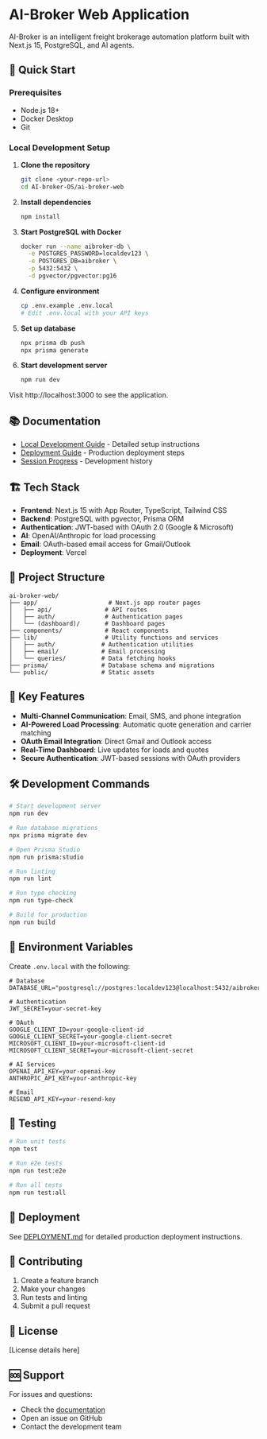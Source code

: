 # AI-Broker Web Application

AI-Broker is an intelligent freight brokerage automation platform built with Next.js 15, PostgreSQL, and AI agents.

## 🚀 Quick Start

### Prerequisites
- Node.js 18+
- Docker Desktop
- Git

### Local Development Setup

1. **Clone the repository**
   ```bash
   git clone <your-repo-url>
   cd AI-broker-OS/ai-broker-web
   ```

2. **Install dependencies**
   ```bash
   npm install
   ```

3. **Start PostgreSQL with Docker**
   ```bash
   docker run --name aibroker-db \
     -e POSTGRES_PASSWORD=localdev123 \
     -e POSTGRES_DB=aibroker \
     -p 5432:5432 \
     -d pgvector/pgvector:pg16
   ```

4. **Configure environment**
   ```bash
   cp .env.example .env.local
   # Edit .env.local with your API keys
   ```

5. **Set up database**
   ```bash
   npx prisma db push
   npx prisma generate
   ```

6. **Start development server**
   ```bash
   npm run dev
   ```

Visit http://localhost:3000 to see the application.

## 📚 Documentation

- [Local Development Guide](./LOCAL_DEV_GUIDE.md) - Detailed setup instructions
- [Deployment Guide](./DEPLOYMENT.md) - Production deployment steps
- [Session Progress](./SESSION_PROGRESS.md) - Development history

## 🏗️ Tech Stack

- **Frontend**: Next.js 15 with App Router, TypeScript, Tailwind CSS
- **Backend**: PostgreSQL with pgvector, Prisma ORM
- **Authentication**: JWT-based with OAuth 2.0 (Google & Microsoft)
- **AI**: OpenAI/Anthropic for load processing
- **Email**: OAuth-based email access for Gmail/Outlook
- **Deployment**: Vercel

## 📁 Project Structure

```
ai-broker-web/
├── app/                    # Next.js app router pages
│   ├── api/               # API routes
│   ├── auth/              # Authentication pages
│   └── (dashboard)/       # Dashboard pages
├── components/            # React components
├── lib/                   # Utility functions and services
│   ├── auth/             # Authentication utilities
│   ├── email/            # Email processing
│   └── queries/          # Data fetching hooks
├── prisma/               # Database schema and migrations
└── public/               # Static assets
```

## 🔧 Key Features

- **Multi-Channel Communication**: Email, SMS, and phone integration
- **AI-Powered Load Processing**: Automatic quote generation and carrier matching
- **OAuth Email Integration**: Direct Gmail and Outlook access
- **Real-Time Dashboard**: Live updates for loads and quotes
- **Secure Authentication**: JWT-based sessions with OAuth providers

## 🛠️ Development Commands

```bash
# Start development server
npm run dev

# Run database migrations
npx prisma migrate dev

# Open Prisma Studio
npm run prisma:studio

# Run linting
npm run lint

# Run type checking
npm run type-check

# Build for production
npm run build
```

## 🔐 Environment Variables

Create `.env.local` with the following:

```env
# Database
DATABASE_URL="postgresql://postgres:localdev123@localhost:5432/aibroker"

# Authentication
JWT_SECRET=your-secret-key

# OAuth
GOOGLE_CLIENT_ID=your-google-client-id
GOOGLE_CLIENT_SECRET=your-google-client-secret
MICROSOFT_CLIENT_ID=your-microsoft-client-id
MICROSOFT_CLIENT_SECRET=your-microsoft-client-secret

# AI Services
OPENAI_API_KEY=your-openai-key
ANTHROPIC_API_KEY=your-anthropic-key

# Email
RESEND_API_KEY=your-resend-key
```

## 🧪 Testing

```bash
# Run unit tests
npm test

# Run e2e tests
npm run test:e2e

# Run all tests
npm run test:all
```

## 🚢 Deployment

See [DEPLOYMENT.md](./DEPLOYMENT.md) for detailed production deployment instructions.

## 🤝 Contributing

1. Create a feature branch
2. Make your changes
3. Run tests and linting
4. Submit a pull request

## 📝 License

[License details here]

## 🆘 Support

For issues and questions:
- Check the [documentation](./docs)
- Open an issue on GitHub
- Contact the development team